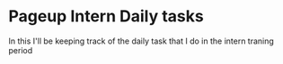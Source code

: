 # Pageup Intern Daily tasks

In this I'll be keeping track of the daily task that I do in the intern traning period

